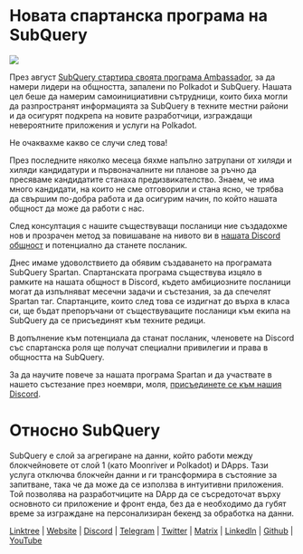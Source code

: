 # Новата спартанска програма на SubQuery

![](https://miro.medium.com/max/1400/1*k5cScGKMiC45i_N-em3x0Q.png)

През август [SubQuery стартира своята програма Ambassador](https://subquery.medium.com/introducing-the-subquery-ambassador-program-aa82613ab804), за да намери лидери на общността, запалени по Polkadot и SubQuery. Нашата цел беше да намерим самоинициативни сътрудници, които биха могли да разпространят информацията за SubQuery в техните местни райони и да осигурят подкрепа на новите разработчици, изграждащи невероятните приложения и услуги на Polkadot.

Не очаквахме какво се случи след това!

През последните няколко месеца бяхме напълно затрупани от хиляди и хиляди кандидатури и първоначалните ни планове за ръчно да пресяваме кандидатите станаха предизвикателство. Знаем, че има много кандидати, на които не сме отговорили и стана ясно, че трябва да свършим по-добра работа и да осигурим начин, по който нашата общност да може да работи с нас.

След консултация с нашите съществуващи посланици ние създадохме нов и прозрачен метод за повишаване на нивото ви в [нашата Discord общност](https://discord.com/invite/subquery) и потенциално да станете посланик.

Днес имаме удоволствието да обявим създаването на програмата SubQuery Spartan. Спартанската програма съществува изцяло в рамките на нашата общност в Discord, където амбициозните посланици могат да изпълняват месечни задачи и състезания, за да спечелят Spartan таг. Спартанците, които след това се издигнат до върха в класа си, ще бъдат препоръчани от съществуващите посланици към екипа на SubQuery да се присъединят към техните редици.

В допълнение към потенциала да станат посланик, членовете на Discord със спартанска роля ще получат специални привилегии и права в общността на SubQuery.

За да научите повече за нашата програма Spartan и да участвате в нашето състезание през ноември, моля, [присъединете се към нашия Discord](https://discord.com/invite/subquery).

# Относно SubQuery

SubQuery е слой за агрегиране на данни, който работи между блокчейновете от слой 1 (като Moonriver и Polkadot) и DApps. Тази услуга отключва блокчейн данни и ги трансформира в състояние за запитване, така че да може да се използва в интуитивни приложения. Той позволява на разработчиците на DApp да се съсредоточат върху основното си приложение и фронт енда, без да е необходимо да губят време за изграждане на персонализиран бекенд за обработка на данни.

​​[Linktree](https://linktr.ee/subquerynetwork) | [Website](https://subquery.network/) | [Discord](https://discord.com/invite/78zg8aBSMG) | [Telegram](https://t.me/subquerynetwork) | [Twitter](https://twitter.com/subquerynetwork) | [Matrix](https://matrix.to/#/#subquery:matrix.org) | [LinkedIn](https://www.linkedin.com/company/subquery) | [Github](https://github.com/subquery/subql) | [YouTube](https://www.youtube.com/channel/UCi1a6NUUjegcLHDFLr7CqLw)
